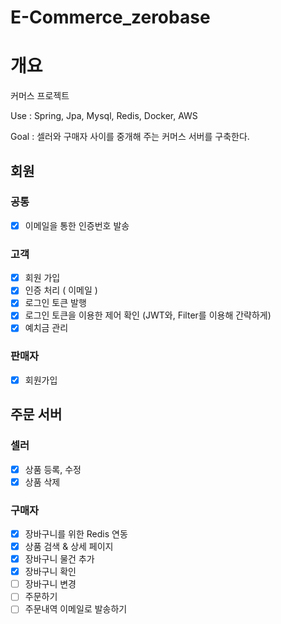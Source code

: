 # E-Commerce_zerobase

# 개요
커머스 프로젝트

Use : Spring, Jpa, Mysql, Redis, Docker, AWS

Goal : 셀러와 구매자 사이를 중개해 주는 커머스 서버를 구축한다.

## 회원
### 공통
- [x] 이메일을 통한 인증번호 발송

### 고객
- [x] 회원 가입
- [x] 인증 처리 ( 이메일 )
- [x] 로그인 토큰 발행
- [x] 로그인 토큰을 이용한 제어 확인 (JWT와, Filter를 이용해 간략하게)
- [x] 예치금 관리

### 판매자
- [x] 회원가입


## 주문 서버

### 셀러
- [x] 상품 등록, 수정
- [x] 상품 삭제

### 구매자
- [x] 장바구니를 위한 Redis 연동
- [x] 상품 검색 & 상세 페이지
- [x] 장바구니 물건 추가
- [x] 장바구니 확인
- [ ] 장바구니 변경
- [ ] 주문하기
- [ ] 주문내역 이메일로 발송하기
